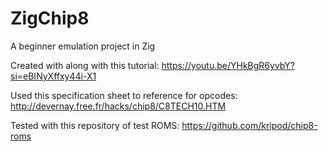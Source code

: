 # ZigChip8

A beginner emulation project in Zig

Created with along with this tutorial: https://youtu.be/YHkBgR6yvbY?si=eBINyXffxy44i-X1

Used this specification sheet to reference for opcodes: http://devernay.free.fr/hacks/chip8/C8TECH10.HTM

Tested with this repository of test ROMS: https://github.com/kripod/chip8-roms

